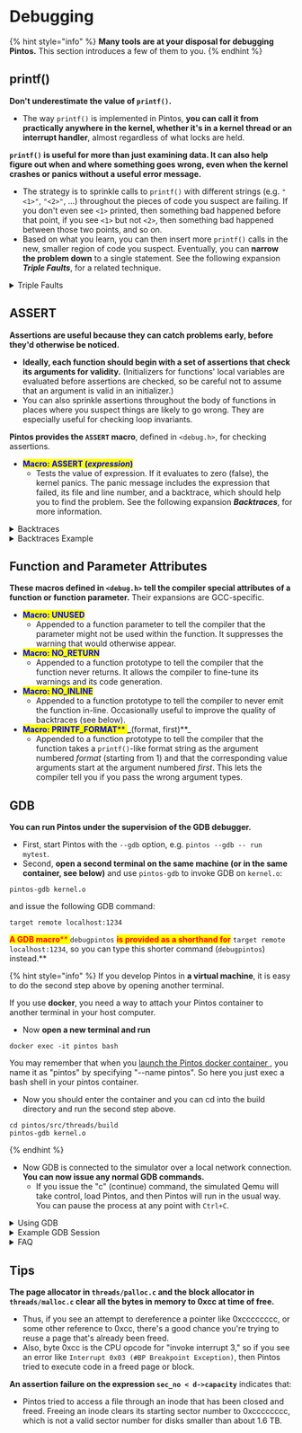 # Debugging

{% hint style="info" %}
**Many tools are at your disposal for debugging Pintos.** This section introduces a few of them to you.
{% endhint %}

## printf()

**Don't underestimate the value of `printf()`.**&#x20;

* The way `printf()` is implemented in Pintos, **you can call it from practically anywhere in the kernel, whether it's in a kernel thread or an interrupt handler**, almost regardless of what locks are held.

**`printf()` is useful for more than just examining data. It can also help figure out when and where something goes wrong, even when the kernel crashes or panics without a useful error message.**&#x20;

* The strategy is to sprinkle calls to `printf()` with different strings (e.g. `"<1>"`, `"<2>"`, ...) throughout the pieces of code you suspect are failing. If you don't even see `<1>` printed, then something bad happened before that point, if you see `<1>` but not `<2>`, then something bad happened between those two points, and so on.&#x20;
* Based on what you learn, you can then insert more `printf()` calls in the new, smaller region of code you suspect. Eventually, you can **narrow the problem down** to a single statement. See the following expansion _**Triple Faults**_, for a related technique.

<details>

<summary>Triple Faults</summary>

### What is a triple fault?

When a CPU exception handler, such as a page fault handler, cannot be invoked because it is missing or defective, the CPU will try to invoke **the "double fault" handler**. If the double fault handler is itself missing or defective, that's called a **"triple fault".** **A triple fault causes an immediate CPU reset.**

**Thus, if you get yourself into a situation where the machine reboots in a loop, that's probably a "triple fault."**

### How to debug a triple fault?

**In a triple fault situation, you might not be able to use `printf()` for debugging**, because the reboots might be happening even before everything needed for `printf()` is initialized.

**There are at least two ways to debug triple faults.**&#x20;

* **First, you can run Pintos in Bochs under GDB (see section** [**GDB**](debugging.md#gdb)**)**. If Bochs has been built properly for Pintos, a triple fault under GDB will cause it to print the message "Triple fault: stopping for gdb" on the console and break into the debugger. (If Bochs is not running under GDB, a triple fault will still cause it to reboot.) You can then inspect where Pintos stopped, which is where the triple fault occurred.
*   **Another option is what I call "debugging by infinite loop."** Pick a place in the Pintos code, insert the infinite loop `for (;;);` there, and recompile and run. There are two likely possibilities:

    * **The machine hangs without rebooting.** If this happens, you know that the infinite loop is running. That means that whatever caused the reboot must be _after_ the place you inserted the infinite loop. Now move the infinite loop later in the code sequence.
    * **The machine reboots in a loop.** If this happens, you know that the machine didn't make it to the infinite loop. Thus, whatever caused the reboot must be _before_ the place you inserted the infinite loop. Now move the infinite loop earlier in the code sequence.

    If you move around the infinite loop in a **"binary search"** fashion, you can use this technique to pin down the exact spot that everything goes wrong. It should only take a few minutes at most.

</details>

## ASSERT

**Assertions are useful because they can catch problems early, before they'd otherwise be noticed.**&#x20;

* **Ideally, each function should begin with a set of assertions that check its arguments for validity.** (Initializers for functions' local variables are evaluated before assertions are checked, so be careful not to assume that an argument is valid in an initializer.)&#x20;
* You can also sprinkle assertions throughout the body of functions in places where you suspect things are likely to go wrong. They are especially useful for checking loop invariants.

**Pintos provides the `ASSERT` macro**, defined in `<debug.h>`, for checking assertions.

* <mark style="color:blue;">**Macro: ASSERT (**</mark>_<mark style="color:blue;">**expression**</mark>_<mark style="color:blue;">**)**</mark>
  * Tests the value of expression. If it evaluates to zero (false), the kernel panics. The panic message includes the expression that failed, its file and line number, and a backtrace, which should help you to find the problem. See the following expansion _**Backtraces**_, for more information.

<details>

<summary>Backtraces</summary>

**When the kernel panics, it prints a "backtrace", that is, a summary of how your program got where it is**, as a list of addresses inside the functions that were running at the time of the panic.&#x20;

* You can also **insert a call to `debug_backtrace()`**, prototyped in `<debug.h>`, to print a backtrace at any point in your code.&#x20;
* `debug_backtrace_all()`, also declared in \<debug.h>, prints backtraces of all threads.

The addresses in a backtrace are listed as raw hexadecimal numbers, which are difficult to interpret. **We provide a tool called `backtrace` to translate these into function names and source file line numbers.**&#x20;

* Give it the name of your `kernel.o` as the first argument and the hexadecimal numbers composing the backtrace (including the 0x prefixes) as the remaining arguments.&#x20;
* It outputs the function name and source file line numbers that correspond to each address.
* You can see the following expansion _**Backtraces Examples**_ to have a better understanding.

**If the translated form of a backtrace is garbled or doesn't make sense** (e.g. function A is listed above function B, but B doesn't call A), then

* it's a good sign that you're corrupting a kernel thread's stack, because the backtrace is extracted from the stack.&#x20;
* Alternatively, it could be the `kernel.o` you passed to `backtrace` is not the same kernel that produced the backtrace.

**Sometimes backtraces can be confusing without any corruption.** Compiler optimizations can cause surprising behavior.&#x20;

* When a function has called another function as its final action (a _tail call_), the calling function may not appear in a backtrace at all. Similarly, when function A calls another function B that never returns, the compiler may optimize such that an unrelated function C appears in the backtrace instead of A. Function C is simply the function that happens to be in memory just after A. In the threads project, this is commonly seen in backtraces for test failures.

</details>

<details>

<summary>Backtraces Example</summary>

**Here's a backtraces example.**&#x20;

Suppose that **Pintos printed out this following call stack**, which is taken from an actual Pintos submission for the file system project:

```
Call stack: 0xc0106eff 0xc01102fb 0xc010dc22 0xc010cf67 0xc0102319 0xc010325a 0x804812c 0x8048a96 0x8048ac8.
```

You would then **invoke the `backtrace` utility** like shown below, cutting and pasting the backtrace information into the command line. This assumes that `kernel.o` is in the current directory. You would of course enter all of the following on a single shell command line, even though that would overflow our margins here:

```
backtrace kernel.o 0xc0106eff 0xc01102fb 0xc010dc22 0xc010cf67 0xc0102319 0xc010325a 0x804812c 0x8048a96 0x8048ac8
```

The backtrace output would then look something like this:

```
0xc0106eff: debug_panic (lib/debug.c:86)
0xc01102fb: file_seek (filesys/file.c:405)
0xc010dc22: seek (userprog/syscall.c:744)
0xc010cf67: syscall_handler (userprog/syscall.c:444)
0xc0102319: intr_handler (threads/interrupt.c:334)
0xc010325a: intr_entry (threads/intr-stubs.S:38)
0x0804812c: (unknown)
0x08048a96: (unknown)
0x08048ac8: (unknown)
```

(You will probably not see exactly the same addresses if you run the command above on your own kernel binary, because the source code you compiled and the compiler you used are probably different.)

* The first line in the backtrace refers to `debug_panic()`, the function that implements kernel panics. Because backtraces commonly result from kernel panics, `debug_panic()` will often be the first function shown in a backtrace.
* The second line shows `file_seek()` as the function that panicked, in this case as the result of an assertion failure. In the source code tree used for this example, line 405 of `filesys/file.c` is the assertion

```
ASSERT (file_ofs >= 0);
```

(This line was also cited in the assertion failure message.) Thus, `file_seek()` panicked because it passed a negative file offset argument.

* The third line indicates that `seek()` called `file_seek()`, presumably without validating the offset argument. In this submission, `seek()` implements the `seek` system call.
* The fourth line shows that `syscall_handler()`, the system call handler, invoked `seek()`.
* The fifth and sixth lines are the interrupt handler entry path.
* The remaining lines are for addresses below `PHYS_BASE`. This means that they refer to addresses in the user program, not in the kernel. **If you know what user program was running when the kernel panicked, you can re-run `backtrace` on the user program**, like so: (typing the command on a single line, of course):

```
backtrace tests/filesys/extended/grow-too-big 0xc0106eff 0xc01102fb 0xc010dc22 0xc010cf67 0xc0102319 0xc010325a 0x804812c 0x8048a96 0x8048ac8
```

The results look like this:

```
0xc0106eff: (unknown)
0xc01102fb: (unknown)
0xc010dc22: (unknown)
0xc010cf67: (unknown)
0xc0102319: (unknown)
0xc010325a: (unknown)
0x0804812c: test_main (...xtended/grow-too-big.c:20)
0x08048a96: main (tests/main.c:10)
0x08048ac8: _start (lib/user/entry.c:9)
```

**You can even specify both the kernel and the user program names on the command line**, like so:

```
backtrace kernel.o tests/filesys/extended/grow-too-big 0xc0106eff 0xc01102fb 0xc010dc22 0xc010cf67 0xc0102319 0xc010325a 0x804812c 0x8048a96 0x8048ac8
```

The result is a combined backtrace:

```
In kernel.o:
0xc0106eff: debug_panic (lib/debug.c:86)
0xc01102fb: file_seek (filesys/file.c:405)
0xc010dc22: seek (userprog/syscall.c:744)
0xc010cf67: syscall_handler (userprog/syscall.c:444)
0xc0102319: intr_handler (threads/interrupt.c:334)
0xc010325a: intr_entry (threads/intr-stubs.S:38)
In tests/filesys/extended/grow-too-big:
0x0804812c: test_main (...xtended/grow-too-big.c:20)
0x08048a96: main (tests/main.c:10)
0x08048ac8: _start (lib/user/entry.c:9)
```

**Here's an extra tip for anyone who read this far:** `backtrace` is smart enough to strip the "Call stack" header and "." trailer from the command line if you include them. This can save you a little bit of trouble in cutting and pasting. Thus, the following command prints the same output as the first one we used:

```
backtrace kernel.o Call stack: 0xc0106eff 0xc01102fb 0xc010dc22 0xc010cf67 0xc0102319 0xc010325a 0x804812c 0x8048a96 0x8048ac8.
```

</details>

## Function and Parameter Attributes

**These macros defined in `<debug.h>` tell the compiler special attributes of a function or function parameter.** Their expansions are GCC-specific.

* <mark style="color:blue;">**Macro: UNUSED**</mark>
  * Appended to a function parameter to tell the compiler that the parameter might not be used within the function. It suppresses the warning that would otherwise appear.
* <mark style="color:blue;">**Macro: NO\_RETURN**</mark>
  * Appended to a function prototype to tell the compiler that the function never returns. It allows the compiler to fine-tune its warnings and its code generation.
* <mark style="color:blue;">**Macro: NO\_INLINE**</mark>
  * Appended to a function prototype to tell the compiler to never emit the function in-line. Occasionally useful to improve the quality of backtraces (see below).
* <mark style="color:blue;">**Macro: PRINTF\_FORMAT**</mark><mark style="color:blue;">** **</mark>_<mark style="color:blue;">**(format, first)**</mark>_
  * Appended to a function prototype to tell the compiler that the function takes a `printf()`-like format string as the argument numbered _format_ (starting from 1) and that the corresponding value arguments start at the argument numbered _first_. This lets the compiler tell you if you pass the wrong argument types.

## GDB

**You can run Pintos under the supervision of the GDB debugger.**

* First, start Pintos with the `--gdb` option, e.g. `pintos --gdb -- run mytest`.
* Second, **open a second terminal on the same machine (or in the same container, see below)** and use `pintos-gdb` to invoke GDB on `kernel.o`:

```
pintos-gdb kernel.o
```

and issue the following GDB command:

```
target remote localhost:1234
```

<mark style="color:red;">**A GDB macro**</mark><mark style="color:red;">** **</mark><mark style="color:red;">**`debugpintos`**</mark><mark style="color:red;">** **</mark><mark style="color:red;">**is provided as a shorthand for**</mark><mark style="color:red;">** **</mark><mark style="color:red;">**`target remote localhost:1234`**</mark><mark style="color:red;">**, so you can type this shorter command (**</mark><mark style="color:red;">**`debugpintos`**</mark><mark style="color:red;">**) instead.**</mark>

{% hint style="info" %}
If you develop Pintos in **a virtual machine**, it is easy to do the second step above by opening another terminal.&#x20;

If you use **docker**, you need a way to attach your Pintos container to another terminal in your host computer.&#x20;

* Now **open a new terminal and run**

```
docker exec -it pintos bash
```

You may remember that when you [launch the Pintos docker container ](../environment-setup.md#boot-pintos), you name it as "pintos" by specifying "--name pintos". So here you just exec a bash shell in your pintos container.

* Now you should enter the container and you can cd into the build directory and run the second step above.

```
cd pintos/src/threads/build
pintos-gdb kernel.o
```
{% endhint %}

* Now GDB is connected to the simulator over a local network connection. **You can now issue any normal GDB commands.**&#x20;
  * If you issue the "c" (continue) command, the simulated Qemu will take control, load Pintos, and then Pintos will run in the usual way. You can pause the process at any point with `Ctrl+C`.

<details>

<summary>Using GDB</summary>

You can read the GDB manual by typing `info gdb` at a terminal command prompt. Here's a few commonly useful GDB commands:

* <mark style="color:blue;">**GDB Command: c**</mark>
  * Continues execution until Ctrl+C or the next breakpoint.
* <mark style="color:blue;">**GDB Command: si**</mark>
  * Execute one machine instruction.
* <mark style="color:blue;">**GDB Command: s**</mark>
  * Execute until next line reached, step into function calls.
* <mark style="color:blue;">**GDB Command: n**</mark>
  * Execute until next line reached, step over function calls.
* <mark style="color:blue;">**GDB Command: p**</mark><mark style="color:blue;">** **</mark>_<mark style="color:blue;">**expression**</mark>_
  * Evaluates the given expression and prints its value. If the expression contains a function call, that function will actually be executed.
* <mark style="color:blue;">**GDB Command: finish**</mark>
  * Run until the selected function (stack frame) returns
* <mark style="color:blue;">**GDB Command: b**</mark><mark style="color:blue;">** **</mark>_<mark style="color:blue;">**function**</mark>_
* <mark style="color:blue;">**GDB Command: b**</mark><mark style="color:blue;">** **</mark>_<mark style="color:blue;">**file:line**</mark>_
* <mark style="color:blue;">**GDB Command: b**</mark> <mark style="color:blue;"></mark><mark style="color:blue;">\*</mark>_<mark style="color:blue;">**address**</mark>_
  * Sets a breakpoint at _function_, at _line_ within _file_, or _address_. `b` is short for `break` or `breakpoint`. (Use a 0x prefix to specify an address in hex.)
  * Use `b pintos_init` to make GDB stop when Pintos starts running.
* <mark style="color:blue;">**GDB Command: info**</mark><mark style="color:blue;">** **</mark>_<mark style="color:blue;">**registers**</mark>_
  * Print the general purpose registers, eip, eflags, and the segment selectors. For a much more thorough dump of the machine register state, see QEMU's own info registers command.
* <mark style="color:blue;">**GDB Command:**</mark> <mark style="color:blue;"></mark><mark style="color:blue;"></mark> <mark style="color:blue;"></mark><mark style="color:blue;">**x/Nx**</mark> <mark style="color:blue;"></mark><mark style="color:blue;"></mark> <mark style="color:blue;"></mark>_<mark style="color:blue;">**addr**</mark>_
  * Display a hex dump of N words starting at virtual address _addr_. If N is omitted, it defaults to 1. _addr_ can be any expression.
* <mark style="color:blue;">**GDB Command: x/Ni**</mark> <mark style="color:blue;"></mark><mark style="color:blue;"></mark> <mark style="color:blue;"></mark>_<mark style="color:blue;">**addr**</mark>_
  * Display the N assembly instructions starting at _addr_. Using $eip as _addr_ will display the instructions at the current instruction pointer.
* <mark style="color:blue;">**GDB Command:**</mark> <mark style="color:blue;"></mark><mark style="color:blue;"></mark> <mark style="color:blue;"></mark><mark style="color:blue;">**l**</mark> <mark style="color:blue;"></mark><mark style="color:blue;"></mark> <mark style="color:blue;"></mark>_<mark style="color:blue;">\*</mark><mark style="color:blue;">**address**</mark>_
  * Lists a few lines of code around _address_. (Use a 0x prefix to specify an address in hex.)
* <mark style="color:blue;">**GDB Command: bt**</mark>
  * Prints a stack backtrace similar to that output by the `backtrace` program described above.
* <mark style="color:blue;">**GDB Command:**</mark> <mark style="color:blue;"></mark><mark style="color:blue;"></mark> <mark style="color:blue;"></mark><mark style="color:blue;">**frame**</mark> <mark style="color:blue;"></mark><mark style="color:blue;"></mark> <mark style="color:blue;"></mark>_<mark style="color:blue;">**n**</mark>_
  * Select frame number n or frame at address n
* <mark style="color:blue;">**GDB Command:**</mark> <mark style="color:blue;"></mark><mark style="color:blue;"></mark> <mark style="color:blue;"></mark><mark style="color:blue;">**p/a**</mark> <mark style="color:blue;"></mark><mark style="color:blue;"></mark> <mark style="color:blue;"></mark>_<mark style="color:blue;">**address**</mark>_
  * Prints the name of the function or variable that occupies _address_. (Use a 0x prefix to specify an address in hex.)
* <mark style="color:blue;">**GDB Command:**</mark> <mark style="color:blue;"></mark><mark style="color:blue;"></mark> <mark style="color:blue;"></mark><mark style="color:blue;">**diassemble**</mark><mark style="color:blue;">** **</mark>_<mark style="color:blue;">**function**</mark>_
  * Disassembles function.
* <mark style="color:blue;">**GDB Command: thread**</mark><mark style="color:blue;">** **</mark>_<mark style="color:blue;">**n**</mark>_
  * GDB focuses on one thread (i.e., CPU) at a time. This command switches that focus to thread n, numbered from zero.
* <mark style="color:blue;">**GDB Command: info**</mark><mark style="color:blue;">** **</mark>_<mark style="color:blue;">**threads**</mark>_
  * List all threads (i.e., CPUs), including their state (active or halted) and what function they're in.
* <mark style="color:blue;">**GDB Command: thread**</mark><mark style="color:blue;">** **</mark>_<mark style="color:blue;">**n**</mark>_
  * Switch to symbol file file. When GDB attaches to QEMU, it has no notion of the process boundaries within the virtual machine, so we have to tell it which symbols to use.&#x20;
  * By default, we configure GDB to use the kernel symbol file, build/kernel.o. If the machine is running user code, say hello.c, you can switch to the hello symbol file using `symbol-file examples/hello.o`.

We also provide a set of macros specialized for debugging Pintos, written by Godmar Back [gback@cs.vt.edu](mailto:gback@cs.vt.edu). You can type `help user-defined` for basic help with the macros. Here is an overview of their functionality, based on Godmar's documentation:

* <mark style="color:blue;">**GDB Macro: debugpintos**</mark>
  * Attach debugger to a waiting pintos process on the same machine. Shorthand for `target remote localhost:1234`.
* <mark style="color:blue;">**GDB Macro: dumplist**</mark><mark style="color:blue;">** **</mark>_<mark style="color:blue;">**list type element**</mark>_
  * Prints the elements of _list_, which should be a `struct` _list_ that contains elements of the given _type_ (without the word `struct`) in which _element_ is the `struct list_elem` member that links the elements.
  * Example: `dumplist all_list thread allelem` prints all elements of `struct thread` that are linked in `struct list all_list` using the `struct list_elem allelem` which is part of `struct thread`.
* <mark style="color:blue;">**GDB Macro:**</mark> <mark style="color:blue;"></mark><mark style="color:blue;"></mark> <mark style="color:blue;"></mark><mark style="color:blue;">**btthread**</mark><mark style="color:blue;">** **</mark>_<mark style="color:blue;">**thread**</mark>_
  * Shows the backtrace of _thread_, which is a pointer to the `struct thread` of the thread whose backtrace it should show. For the current thread, this is identical to the `bt` (backtrace) command. It also works for any thread suspended in `schedule()`, provided you know where its kernel stack page is located.
* <mark style="color:blue;">**GDB Macro:**</mark> <mark style="color:blue;"></mark><mark style="color:blue;"></mark> <mark style="color:blue;"></mark><mark style="color:blue;">**btthreadlist**</mark> <mark style="color:blue;"></mark><mark style="color:blue;"></mark> <mark style="color:blue;"></mark>_<mark style="color:blue;">**list elemen**</mark>**t**_
  * Shows the backtraces of all threads in _list_, the `struct list` in which the threads are kept. Specify element as the `struct list_elem` field used inside `struct thread` to link the threads together.
  * Example: `btthreadlist all_list allelem` shows the backtraces of all threads contained in `struct list all_list`, linked together by `allelem`. This command is useful to determine where your threads are stuck when a deadlock occurs. Please see the example scenario below.
* <mark style="color:blue;">**GDB Macro:**</mark> <mark style="color:blue;"></mark><mark style="color:blue;"></mark> <mark style="color:blue;"></mark><mark style="color:blue;">**btthreadall**</mark>
  * Short-hand for `btthreadlist all_list allelem`.
* <mark style="color:blue;">**GDB Macro:**</mark> <mark style="color:blue;"></mark><mark style="color:blue;"></mark> <mark style="color:blue;"></mark><mark style="color:blue;">**btpagefault**</mark>
  * Print a backtrace of the current thread after a page fault exception. Normally, when a page fault exception occurs, GDB will stop with a message that might say:

```
Program received signal 0, Signal 0.
0xc0102320 in intr0e_stub ()
```

In that case, the `bt` command might not give a useful backtrace. Use `btpagefault` instead.

You may also use `btpagefault` for page faults that occur in a user process. In this case, you may wish to also load the user program's symbol table using the `loadusersymbols` macro, as described below.

* <mark style="color:blue;">**GDB Macro:**</mark> <mark style="color:blue;"></mark><mark style="color:blue;"></mark> <mark style="color:blue;"></mark><mark style="color:blue;">**loadusersymbols**</mark>
  * You can also use GDB to debug a user program running under Pintos. To do that, use the `loadusersymbols` macro to load the program's symbol table:

```
loadusersymbols program
```

where program is the name of the program's executable (in the host file system, not in the Pintos file system). For example, you may issue:

```
(gdb) loadusersymbols tests/userprog/exec-multiple
add symbol table from file "tests/userprog/exec-multiple" at
    .text_addr = 0x80480a0
(gdb) 
```

After this, you should be able to debug the user program the same way you would the kernel, by placing breakpoints, inspecting data, etc. Your actions apply to every user program running in Pintos, not just to the one you want to debug, so be careful in interpreting the results: GDB does not know which process is currently active (because that is an abstraction the Pintos kernel creates). Also, a name that appears in both the kernel and the user program will actually refer to the kernel name. (The latter problem can be avoided by giving the user executable name on the GDB command line, instead of kernel.o, and then using `loadusersymbols` to load kernel.o.) `loadusersymbols` is implemented via GDB's `add-symbol-file` command.

* <mark style="color:blue;">**GDB Macro: hook-stop**</mark>
  * GDB invokes this macro every time the simulation stops, which Bochs will do for every processor exception, among other reasons. If the simulation stops due to a page fault, `hook-stop` will print a message that says and explains further whether the page fault occurred in the kernel or in user code.
  * If the exception occurred from user code, `hook-stop` will say:

```
pintos-debug: a page fault exception occurred in user mode
pintos-debug: hit 'c' to continue, or 's' to step to intr_handler
```

In Project 2, a page fault in a user process leads to the termination of the process. You should expect those page faults to occur in the robustness tests where we test that your kernel properly terminates processes that try to access invalid addresses. To debug those, set a break point in `page_fault()` in exception.c, which you will need to modify accordingly.

In Project 3, a page fault in a user process no longer automatically leads to the termination of a process. Instead, it may require reading in data for the page the process was trying to access, either because it was swapped out or because this is the first time it's accessed. In either case, you will reach `page_fault()` and need to take the appropriate action there.

If the page fault did not occur in user mode while executing a user process, then it occurred in kernel mode while executing kernel code. In this case, `hook-stop` will print this message:

```
pintos-debug: a page fault occurred in kernel mode
```

followed by the output of the `btpagefault` command.

Before Project 2, a page fault exception in kernel code is always a bug in your kernel, because your kernel should never crash. Starting with Project 2, the situation will change if you use the `get_user()` and `put_user()` strategy to verify user memory accesses (If you are don't know what does this mean, don't worry, you should understand when you work on Project 2.)

</details>

<details>

<summary>Example GDB Session</summary>

**This section narrates a sample GDB session, provided by Godmar Back.** This example illustrates how one might debug a Project 1 solution in which occasionally a thread that calls `timer_sleep()` is not woken up. With this bug, tests such as `mlfqs_load_1` get stuck.

This session was captured with a slightly older version of Bochs and the GDB macros for Pintos, so it looks slightly different than it would now. Program output is shown in normal type, user input is after the "$" or "(gdb)".

* First, I **start Pintos**:

```
$ pintos -v --gdb -- -q -mlfqs run mlfqs-load-1
Writing command line to /tmp/gDAlqTB5Uf.dsk...
bochs -q
========================================================================
                       Bochs x86 Emulator 2.2.5
             Build from CVS snapshot on December 30, 2005
========================================================================
00000000000i[     ] reading configuration from bochsrc.txt
00000000000i[     ] Enabled gdbstub
00000000000i[     ] installing nogui module as the Bochs GUI
00000000000i[     ] using log file bochsout.txt
Waiting for gdb connection on localhost:1234
```

* Then, I **open a second window on the same machine (or container) and start GDB**:

```
$ pintos-gdb kernel.o
GNU gdb Red Hat Linux (6.3.0.0-1.84rh)
Copyright 2004 Free Software Foundation, Inc.
GDB is free software, covered by the GNU General Public License, and you are
welcome to change it and/or distribute copies of it under certain conditions.
Type "show copying" to see the conditions.
There is absolutely no warranty for GDB.  Type "show warranty" for details.
This GDB was configured as "i386-redhat-linux-gnu"...
Using host libthread_db library "/lib/libthread_db.so.1".
```

* Then, I **tell GDB to attach to the waiting Pintos emulator**:

```
(gdb) debugpintos
Remote debugging using localhost:1234
0x0000fff0 in ?? ()
Reply contains invalid hex digit 78
```

* Now I tell Pintos to run by executing `c` (short for `continue`) twice:

```
(gdb) c
Continuing.
Reply contains invalid hex digit 78
(gdb) c
Continuing.
```

* Now Pintos will continue and output:

```
Pintos booting with 4,096 kB RAM...
Kernel command line: -q -mlfqs run mlfqs-load-1
374 pages available in kernel pool.
373 pages available in user pool.
Calibrating timer...  102,400 loops/s.
Boot complete.
Executing 'mlfqs-load-1':
(mlfqs-load-1) begin
(mlfqs-load-1) spinning for up to 45 seconds, please wait...
(mlfqs-load-1) load average rose to 0.5 after 42 seconds
(mlfqs-load-1) sleeping for another 10 seconds, please wait...
```

* ...until it gets stuck because of the bug I had introduced. I hit `Ctrl+C` in the debugger window:

```
Program received signal 0, Signal 0.
0xc010168c in next_thread_to_run () at ../../threads/thread.c:649
649	  while (i <= PRI_MAX && list_empty (&ready_list[i]))
(gdb) 
```

* The thread that was running when I interrupted Pintos was the idle thread. If I run `backtrace`, it shows this backtrace:

```
(gdb) bt
#0  0xc010168c in next_thread_to_run () at ../../threads/thread.c:649
#1  0xc0101778 in schedule () at ../../threads/thread.c:714
#2  0xc0100f8f in thread_block () at ../../threads/thread.c:324
#3  0xc0101419 in idle (aux=0x0) at ../../threads/thread.c:551
#4  0xc010145a in kernel_thread (function=0xc01013ff , aux=0x0)
    at ../../threads/thread.c:575
#5  0x00000000 in ?? ()
```

Not terribly useful. What I really like to know is what's up with the other thread (or threads). Since I keep all threads in a linked list called `all_list`, linked together by a `struct list_elem` member named `allelem`, I can use the `btthreadlist` macro from the macro library I wrote. `btthreadlist` iterates through the list of threads and prints the backtrace for each thread:

```
(gdb) btthreadlist all_list allelem
pintos-debug: dumping backtrace of thread 'main' @0xc002f000
#0  0xc0101820 in schedule () at ../../threads/thread.c:722
#1  0xc0100f8f in thread_block () at ../../threads/thread.c:324
#2  0xc0104755 in timer_sleep (ticks=1000) at ../../devices/timer.c:141
#3  0xc010bf7c in test_mlfqs_load_1 () at ../../tests/threads/mlfqs-load-1.c:49
#4  0xc010aabb in run_test (name=0xc0007d8c "mlfqs-load-1")
    at ../../tests/threads/tests.c:50
#5  0xc0100647 in run_task (argv=0xc0110d28) at ../../threads/init.c:281
#6  0xc0100721 in run_actions (argv=0xc0110d28) at ../../threads/init.c:331
#7  0xc01000c7 in main () at ../../threads/init.c:140

pintos-debug: dumping backtrace of thread 'idle' @0xc0116000
#0  0xc010168c in next_thread_to_run () at ../../threads/thread.c:649
#1  0xc0101778 in schedule () at ../../threads/thread.c:714
#2  0xc0100f8f in thread_block () at ../../threads/thread.c:324
#3  0xc0101419 in idle (aux=0x0) at ../../threads/thread.c:551
#4  0xc010145a in kernel_thread (function=0xc01013ff , aux=0x0)
    at ../../threads/thread.c:575
#5  0x00000000 in ?? ()
```

In this case, there are only two threads, the idle thread and the main thread. The kernel stack pages (to which the `struct thread` points) are at 0xc0116000 and 0xc002f000, respectively. The main thread is stuck in `timer_sleep()`, called from `test_mlfqs_load_1`.

Knowing where threads are stuck can be tremendously useful, for instance when diagnosing deadlocks or unexplained hangs.

</details>

<details>

<summary>FAQ</summary>

**GDB can't connect to Bochs.**

If the `target remote` command fails, then make sure that both GDB and `pintos` are running on the same machine (or container) by running `hostname` in each terminal. If the names printed differ, then you need to open a new terminal for GDB on the machine running `pintos`.

**GDB doesn't recognize any of the macros.**

If you start GDB with `pintos-gdb`, it should load the Pintos macros automatically. If you start GDB some other way, then you must issue the command `source pintosdir/src/misc/gdb-macros`, where pintosdir is the root of your Pintos directory, before you can use them.

**Can I debug Pintos with DDD?**

Yes, you can. DDD invokes GDB as a subprocess, so you'll need to tell it to invokes `pintos-gdb` instead:

```
ddd --gdb --debugger pintos-gdb
```

**Can I use GDB inside Emacs?**

Yes, you can. Emacs has special support for running GDB as a subprocess. Type `M-x gdb` and enter your `pintos-gdb` command at the prompt. The Emacs manual has information on how to use its debugging features in a section titled "Debuggers."

**GDB is doing something weird.**

If you notice strange behavior while using GDB, there are three possibilities: a bug in your modified Pintos, a bug in Bochs's interface to GDB or in GDB itself, or a bug in the original Pintos code. The first and second are quite likely, and you should seriously consider both. We hope that the third is less likely, but it is also possible.

</details>

## Tips

**The page allocator in `threads/palloc.c` and the block allocator in `threads/malloc.c` clear all the bytes in memory to 0xcc at time of free.**&#x20;

* Thus, if you see an attempt to dereference a pointer like 0xcccccccc, or some other reference to 0xcc, there's a good chance you're trying to reuse a page that's already been freed.
* Also, byte 0xcc is the CPU opcode for "invoke interrupt 3," so if you see an error like `Interrupt 0x03 (#BP Breakpoint Exception)`, then Pintos tried to execute code in a freed page or block.

**An assertion failure on the expression `sec_no < d->capacity`** indicates that:

* Pintos tried to access a file through an inode that has been closed and freed. Freeing an inode clears its starting sector number to 0xcccccccc, which is not a valid sector number for disks smaller than about 1.6 TB.
